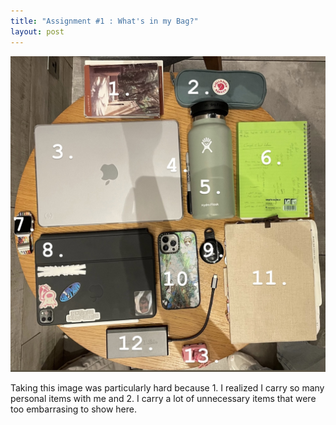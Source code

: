```yaml
---
title: "Assignment #1 : What's in my Bag?"
layout: post
---
```


![Flower](/assets/WIMB.jpg)


Taking this image was particularly hard because 1. I realized I carry so many personal items with me and 2. I carry a lot of unnecessary items that were too embarrasing to show here.